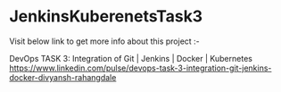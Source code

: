 # JenkinsKuberenetsTask3
Visit below link to get more info about this project :- 

DevOps TASK 3: Integration of Git | Jenkins | Docker | Kubernetes 
https://www.linkedin.com/pulse/devops-task-3-integration-git-jenkins-docker-divyansh-rahangdale
